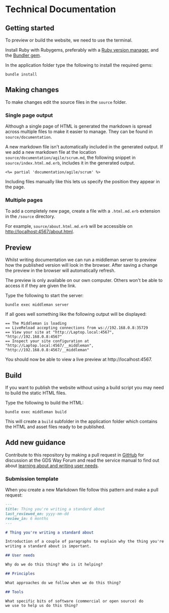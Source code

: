 # Technical Documentation

## Getting started

To preview or build the website, we need to use the terminal.

Install Ruby with Rubygems, preferably with a [Ruby version manager][rvm],
and the [Bundler gem][bundler].

In the application folder type the following to install the required gems:

```
bundle install
```

## Making changes

To make changes edit the source files in the `source` folder.

### Single page output

Although a single page of HTML is generated the markdown is spread across
multiple files to make it easier to manage. They can be found in
`source/documentation`.

A new markdown file isn't automatically included in the generated output. If we
add a new markdown file at the location `source/documentation/agile/scrum.md`,
the following snippet in `source/index.html.md.erb`, includes it in the
generated output.

```
<%= partial 'documentation/agile/scrum' %>
```

Including files manually like this lets us specify the position they appear in
the page.

### Multiple pages

To add a completely new page, create a file with a `.html.md.erb` extension in the `/source` directory.

For example, `source/about.html.md.erb` will be accessible on <http://localhost:4567/about.html>.

## Preview

Whilst writing documentation we can run a middleman server to preview how the
published version will look in the browser. After saving a change the preview in
the browser will automatically refresh.

The preview is only available on our own computer. Others won't be able to
access it if they are given the link.

Type the following to start the server:

```
bundle exec middleman server
```

If all goes well something like the following output will be displayed:

```
== The Middleman is loading
== LiveReload accepting connections from ws://192.168.0.8:35729
== View your site at "http://Laptop.local:4567", "http://192.168.0.8:4567"
== Inspect your site configuration at "http://Laptop.local:4567/__middleman", "http://192.168.0.8:4567/__middleman"
```

You should now be able to view a live preview at http://localhost:4567.

## Build

If you want to publish the website without using a build script you may need to
build the static HTML files.

Type the following to build the HTML:

```
bundle exec middleman build
```

This will create a `build` subfolder in the application folder which contains
the HTML and asset files ready to be published.

[rvm]: https://www.ruby-lang.org/en/documentation/installation/#managers
[bundler]: http://bundler.io/

## Add new guidance

Contribute to this repository by making a pull request in [GitHub](https://github.com/alphagov/gds-way) for discussion at the GDS Way Forum and read the service manual to find out about
[learning about and writing user needs](https://www.gov.uk/service-manual/user-research/start-by-learning-user-needs).

### Submission template

When you create a new Markdown file follow this pattern and make a pull request:

```markdown
---
title: Thing you're writing a standard about
last_reviewed_on: yyyy-mm-dd
review_in: 6 months
---

# Thing you're writing a standard about

Introduction of a couple of paragraphs to explain why the thing you're
writing a standard about is important.

## User needs

Why do we do this thing? Who is it helping?

## Principles

What approaches do we follow when we do this thing?

## Tools

What specific bits of software (commercial or open source) do
we use to help us do this thing?
```
